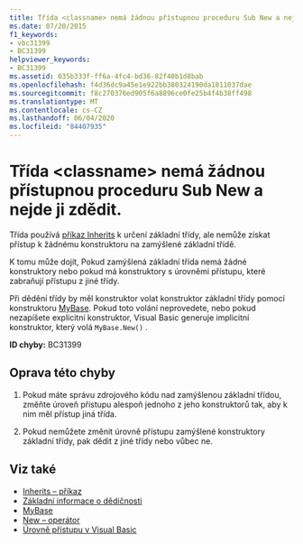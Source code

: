 ```yaml
---
title: Třída <classname> nemá žádnou přístupnou proceduru Sub New a nejde ji zdědit.
ms.date: 07/20/2015
f1_keywords:
- vbc31399
- BC31399
helpviewer_keywords:
- BC31399
ms.assetid: 035b333f-ff6a-4fc4-bd36-82f40b1d8bab
ms.openlocfilehash: f4d36dc9a45e1e922bb380324190da1811037dae
ms.sourcegitcommit: f8c270376ed905f6a8896ce0fe25b4f4b38ff498
ms.translationtype: MT
ms.contentlocale: cs-CZ
ms.lasthandoff: 06/04/2020
ms.locfileid: "84407935"
---
```

# <a name="class-classname-has-no-accessible-sub-new-and-cannot-be-inherited"></a>Třída \<classname> nemá žádnou přístupnou proceduru Sub New a nejde ji zdědit.
Třída používá [příkaz Inherits](../language-reference/statements/inherits-statement.md) k určení základní třídy, ale nemůže získat přístup k žádnému konstruktoru na zamýšlené základní třídě.  
  
 K tomu může dojít, Pokud zamýšlená základní třída nemá žádné konstruktory nebo pokud má konstruktory s úrovněmi přístupu, které zabraňují přístupu z jiné třídy.  
  
 Při dědění třídy by měl konstruktor volat konstruktor základní třídy pomocí konstruktoru [MyBase](../programming-guide/program-structure/me-my-mybase-and-myclass.md#mybase). Pokud toto volání neprovedete, nebo pokud nezapíšete explicitní konstruktor, Visual Basic generuje implicitní konstruktor, který volá `MyBase.New()` .  
  
 **ID chyby:** BC31399  
  
## <a name="to-correct-this-error"></a>Oprava této chyby  
  
1. Pokud máte správu zdrojového kódu nad zamýšlenou základní třídou, změňte úroveň přístupu alespoň jednoho z jeho konstruktorů tak, aby k nim měl přístup jiná třída.  
  
2. Pokud nemůžete změnit úrovně přístupu zamýšlené konstruktory základní třídy, pak dědit z jiné třídy nebo vůbec ne.  
  
## <a name="see-also"></a>Viz také

- [Inherits – příkaz](../language-reference/statements/inherits-statement.md)
- [Základní informace o dědičnosti](../programming-guide/language-features/objects-and-classes/inheritance-basics.md)
- [MyBase](../programming-guide/program-structure/me-my-mybase-and-myclass.md#mybase)
- [New – operátor](../language-reference/operators/new-operator.md)
- [Úrovně přístupu v Visual Basic](../programming-guide/language-features/declared-elements/access-levels.md)
